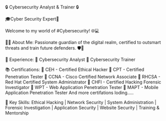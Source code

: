 
🔒 Cybersecurity Analyst & Trainer 🔒

🎓Cyber Security Expert🚀

Welcome to my world of #Cybersecurity! 🌐💻

👨‍💼 About Me:
Passionate guardian of the digital realm, certified to outsmart threats and train future defenders. 🛡️💪

💼 Experience:
🔹 Cybersecurity Analyst
🔹 Cybersecurity Trainer

📚 Certifications:
🔹 CEH - Certified Ethical Hacker
🔹 CPT - Certified Penetration Tester
🔹 CCNA - Cisco Certified Network Associate
🔹 RHCSA - Red Hat Certified System Administrator
🔹 CHFI - Certified Hacking Forensic Investigator
🔹 WPT - Web Application Penetration Tester
🔹 MAPT - Mobile Application Penetration Tester
And more certifations loding.....

🌟 Key Skills:
Ethical Hacking | Network Security | System Administration | Forensic Investigation | Application Security | Website Security | Training & Mentorship
<!---
itsdheera2k1/itsdheera2k1 is a ✨ special ✨ repository because its `README.md` (this file) appears on your GitHub profile.
You can click the Preview link to take a look at your changes.
--->
